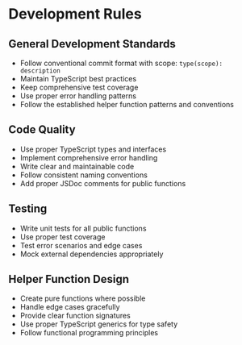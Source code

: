# Development Rules

## General Development Standards
- Follow conventional commit format with scope: `type(scope): description`
- Maintain TypeScript best practices
- Keep comprehensive test coverage
- Use proper error handling patterns
- Follow the established helper function patterns and conventions

## Code Quality
- Use proper TypeScript types and interfaces
- Implement comprehensive error handling
- Write clear and maintainable code
- Follow consistent naming conventions
- Add proper JSDoc comments for public functions

## Testing
- Write unit tests for all public functions
- Use proper test coverage
- Test error scenarios and edge cases
- Mock external dependencies appropriately

## Helper Function Design
- Create pure functions where possible
- Handle edge cases gracefully
- Provide clear function signatures
- Use proper TypeScript generics for type safety
- Follow functional programming principles
